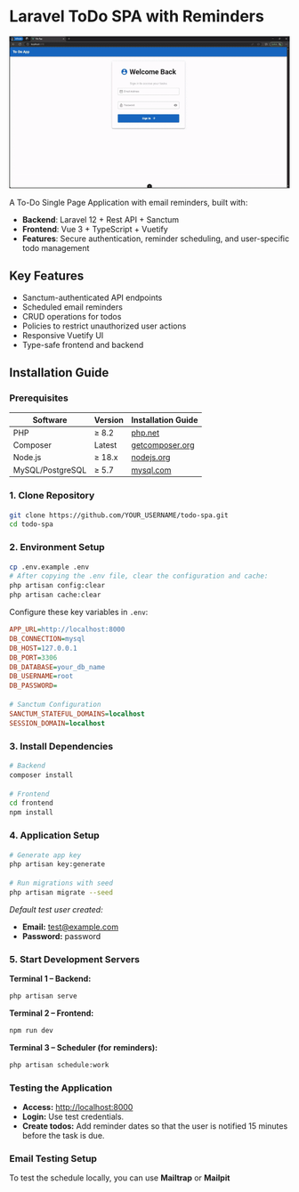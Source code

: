 # Laravel ToDo SPA with Reminders

![Project Banner](https://raw.githubusercontent.com/saadel123/todo-spa-laravel-vue/refs/heads/main/public/SPA-LARAVEL-VUE-VUETIFY.gif)

A To-Do Single Page Application with email reminders, built with:
- **Backend**: Laravel 12 + Rest API + Sanctum
- **Frontend**: Vue 3 + TypeScript + Vuetify
- **Features**: Secure authentication, reminder scheduling, and user-specific todo management

## Key Features

- Sanctum-authenticated API endpoints
- Scheduled email reminders
- CRUD operations for todos
- Policies to restrict unauthorized user actions
- Responsive Vuetify UI
- Type-safe frontend and backend

## Installation Guide

### Prerequisites

| Software         | Version | Installation Guide                                              |
|------------------|---------|-----------------------------------------------------------------|
| PHP              | ≥ 8.2   | [php.net](https://www.php.net/download)                         |
| Composer         | Latest  | [getcomposer.org](https://getcomposer.org/download/)            |
| Node.js          | ≥ 18.x  | [nodejs.org](https://nodejs.org/)                                |
| MySQL/PostgreSQL | ≥ 5.7   | [mysql.com](https://dev.mysql.com/downloads/)                    |

### 1. Clone Repository

```bash
git clone https://github.com/YOUR_USERNAME/todo-spa.git
cd todo-spa
```

### 2. Environment Setup

```bash
cp .env.example .env
# After copying the .env file, clear the configuration and cache:
php artisan config:clear
php artisan cache:clear
```

Configure these key variables in `.env`:

```ini
APP_URL=http://localhost:8000
DB_CONNECTION=mysql
DB_HOST=127.0.0.1
DB_PORT=3306
DB_DATABASE=your_db_name
DB_USERNAME=root
DB_PASSWORD=

# Sanctum Configuration
SANCTUM_STATEFUL_DOMAINS=localhost
SESSION_DOMAIN=localhost

```

### 3. Install Dependencies

```bash
# Backend
composer install

# Frontend
cd frontend
npm install
```

### 4. Application Setup

```bash
# Generate app key
php artisan key:generate

# Run migrations with seed
php artisan migrate --seed
```

_Default test user created:_
- **Email:** test@example.com
- **Password:** password

### 5. Start Development Servers

**Terminal 1 – Backend:**

```bash
php artisan serve
```

**Terminal 2 – Frontend:**

```bash
npm run dev
```

**Terminal 3 – Scheduler (for reminders):**

```bash
php artisan schedule:work
```

### Testing the Application

- **Access:** [http://localhost:8000](http://localhost:8000)
- **Login:** Use test credentials.
- **Create todos:** Add reminder dates so that the user is notified 15 minutes before the task is due.

### Email Testing Setup

To test the schedule locally, you can use **Mailtrap** or **Mailpit**
